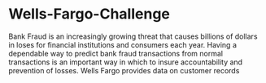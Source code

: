 # Wells-Fargo-Challenge

Bank Fraud is an increasingly growing threat that causes billions of dollars in loses for financial institutions and consumers each year. Having a dependable way to predict bank fraud transactions from normal transactions is an important way in which to insure accountability and prevention of losses. Wells Fargo provides data on customer records

